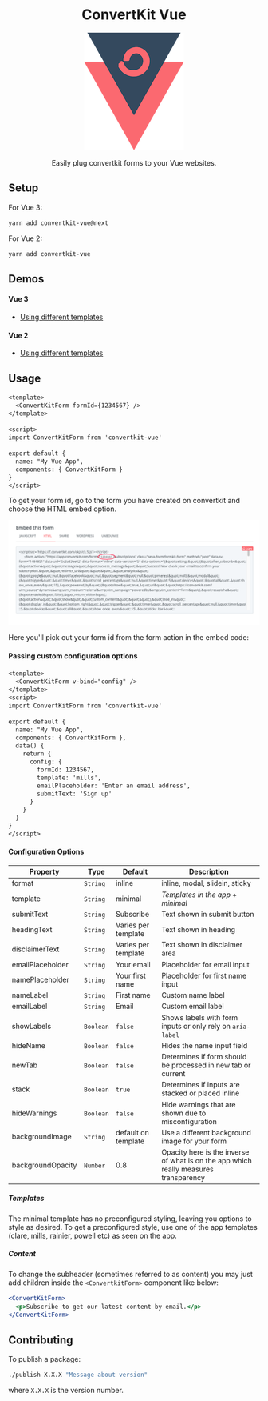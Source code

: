 <div align="center">
  <h1>ConvertKit Vue</h1>
  <img src="https://raw.githubusercontent.com/ConvertKit/convertkit-vue/main/static/convertkit-vue.png" alt="ConvertKit Vue Logo" width="200" height="235" />
  <p>Easily plug convertkit forms to your Vue websites.</p>
</div>

## Setup

For Vue 3:

```sh
yarn add convertkit-vue@next
```

For Vue 2:

```sh
yarn add convertkit-vue
```

## Demos

#### Vue 3
- [Using different templates](https://codesandbox.io/s/cranky-stallman-ejvwp)

#### Vue 2
- [Using different templates](https://codesandbox.io/s/xenodochial-wiles-k8kk9)

## Usage

```vue
<template>
  <ConvertKitForm formId={1234567} />
</template>

<script>
import ConvertKitForm from 'convertkit-vue'

export default {
  name: "My Vue App",
  components: { ConvertKitForm }
}
</script>
```

To get your form id, go to the form you have created on convertkit and choose the HTML embed option.

![form embed screenshot](https://raw.githubusercontent.com/ConvertKit/convertkit-react/main/static/embed-screenshot.png)

Here you'll pick out your form id from the form action in the embed code:

#### Passing custom configuration options

```vue
<template>
  <ConvertKitForm v-bind="config" />
</template>
<script>
import ConvertKitForm from 'convertkit-vue'

export default {
  name: "My Vue App",
  components: { ConvertKitForm },
  data() {
    return {
      config: {
        formId: 1234567,
        template: 'mills',
        emailPlaceholder: 'Enter an email address',
        submitText: 'Sign up'
      }
    }
  }
}
</script>
```

#### Configuration Options

|   **Property**   |   **Type**   |      **Default**     |    **Description**   |
| ---------------- | ------------ | -------------------- | -------------------- |
|     format       |   `String`   |        inline        | inline, modal, slidein, sticky   |
|     template     |   `String`   |       minimal        | _Templates in the app + minimal_ |
|    submitText    |   `String`   |      Subscribe       | Text shown in submit button      |
|    headingText   |   `String`   |  Varies per template | Text shown in heading   |
|  disclaimerText  |   `String`   |  Varies per template | Text shown in disclaimer area    |
| emailPlaceholder |   `String`   |      Your email      | Placeholder for email input      |
| namePlaceholder  |   `String`   |   Your first name    | Placeholder for first name input |
|    nameLabel     |   `String`   |      First name      | Custom name label                |
|    emailLabel    |   `String`   |         Email        | Custom email label               |
|    showLabels    |  `Boolean`   |        `false`       | Shows labels with form inputs or only rely on `aria-label`   |
|     hideName     |  `Boolean`   |        `false`       | Hides the name input field       |
|     newTab       |  `Boolean`   |        `false`       | Determines if form should be processed in new tab or current |
|      stack       |  `Boolean`   |        `true`        | Determines if inputs are stacked or placed inline            |
|   hideWarnings   |  `Boolean`   |        `false`       | Hide warnings that are shown due to misconfiguration         |
|   backgroundImage   |  `String`   | default on template | Use a different background image for your form |
|   backgroundOpacity   |  `Number`   |  0.8   |  Opacity here is the inverse of what is on the app which really measures transparency  |

##### Templates
The minimal template has no preconfigured styling, leaving you options to style
as desired. To get a preconfigured style, use one of the app templates
(clare, mills, rainier, powell etc) as seen on the app.

##### Content
To change the subheader (sometimes referred to as content) you may just add children
inside the `<ConvertkitForm>` component like below:

```jsx
<ConvertKitForm>
  <p>Subscribe to get our latest content by email.</p>
</ConvertKitForm>
```


## Contributing
To publish a package:

```sh
./publish X.X.X "Message about version"
```

where `X.X.X` is the version number.

